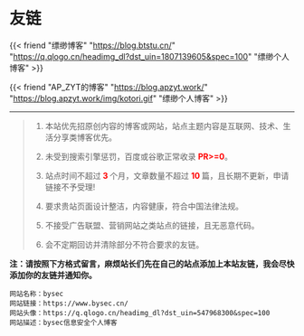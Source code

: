 ﻿# 友链


{{< friend "缥缈博客" "https://blog.btstu.cn/" "https://q.qlogo.cn/headimg_dl?dst_uin=1807139605&spec=100" "缥缈个人博客" >}}

{{< friend "AP_ZYT的博客" "https://blog.apzyt.work/" "https://blog.apzyt.work/img/kotori.gif" "缥缈个人博客" >}}

---

> 1. 本站优先招原创内容的博客或网站，站点主题内容是互联网、技术、生活分享类博客优先。
>    
> 2. 未受到搜索引擎惩罚，百度或谷歌正常收录 <b style="color:red;">PR>=0</b>。
>    
> 3. 站点时间不超过<b style="color:red;"> 3 </b>个月，文章数量不超过 <b style="color:red;"> 10 </b> 篇，且长期不更新，申请链接不予受理!
>    
> 4. 要求贵站页面设计整洁，内容健康，符合中国法律法规。
> 
> 5. 不接受广告联盟、营销网站之类站点的链接，且无恶意代码。
> 
> 6. 会不定期回访并清除部分不符合要求的友链。
   
**注：请按照下方格式留言，麻烦站长们先在自己的站点添加上本站友链，我会尽快添加你的友链并通知你。**

```Code
网站名称：bysec
网站链接：https://www.bysec.cn/
网站头像：https://q.qlogo.cn/headimg_dl?dst_uin=547968300&spec=100
网站描述：bysec信息安全个人博客
```

